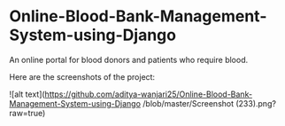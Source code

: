 # Online-Blood-Bank-Management-System-using-Django
An online portal for blood donors and patients who require blood. 

Here are the screenshots of the project:

![alt text](https://github.com/aditya-wanjari25/Online-Blood-Bank-Management-System-using-Django
/blob/master/Screenshot (233).png?raw=true)
